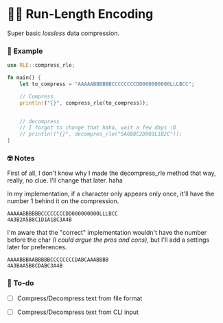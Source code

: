 # 🏃‍♂️ Run-Length Encoding
Super basic *lossless* data compression. 



### 📃 Example
```rust
use RLE::compress_rle;

fn main() {
    let to_compress = "AAAAABBBBBBCCCCCCCCDD000000000LLLBCC";

    // Compress
    println!("{}", compress_rle(to_compress));


    // decompress
    // I forgot to change that haha, wait a few days :D
    // println!("{}", decompres_rle("5A6B8C2D903L1B2C"));
}

```

### 🤓 Notes
First of all, I don't know why I made the decompress_rle method that way, really, no clue. I'll change that later. haha


In my implementation, if a character only appears only once, it'll have the number 1 behind it on the compression.

``` 
AAAAABBBBBBCCCCCCCCDD000000000LLLBCC
4A3B2A5B8C1D1A1BC3A4B
```

I'm aware that the "correct" implementation wouldn't have the number before the char *(I could argue the pros and cons)*, but I'll add a settings later for preferences.
``` 
AAAABBBAABBBBBCCCCCCCCDABCAAABBBB
4A3BAA5B8CDABC3A4B
```


### 👻 To-do
- [ ] Compress/Decompress text from file format 
- [ ] Compress/Decompress text from CLI input

